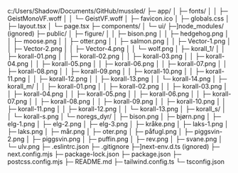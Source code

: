 c:/Users/Shadow/Documents/GitHub/mussled/
  ├─ app/
  │  ├─ fonts/
  │  │  ├─ GeistMonoVF.woff
  │  │  └─ GeistVF.woff
  │  ├─ favicon.ico
  │  ├─ globals.css
  │  ├─ layout.tsx
  │  └─ page.tsx
  ├─ components/
  │  └─ ui/
  ├─]node_modules/ (ignored)
  ├─ public/
  │  ├─ figure/
  │  │  ├─ bison.png
  │  │  ├─ hedgehog.png
  │  │  ├─ moose.png
  │  │  ├─ otter.png
  │  │  ├─ salmon.png
  │  │  ├─ Vector-1.png
  │  │  ├─ Vector-2.png
  │  │  ├─ Vector-4.png
  │  │  └─ wolf.png
  │  ├─ korall_1/
  │  │  ├─ korall-01.png
  │  │  ├─ korall-02.png
  │  │  ├─ korall-03.png
  │  │  ├─ korall-04.png
  │  │  ├─ korall-05.png
  │  │  ├─ korall-06.png
  │  │  ├─ korall-07.png
  │  │  ├─ korall-08.png
  │  │  ├─ korall-09.png
  │  │  ├─ korall-10.png
  │  │  ├─ korall-11.png
  │  │  ├─ korall-12.png
  │  │  ├─ korall-13.png
  │  │  └─ korall-14.png
  │  ├─ korall_m/
  │  │  ├─ korall-01.png
  │  │  ├─ korall-02.png
  │  │  ├─ korall-03.png
  │  │  ├─ korall-04.png
  │  │  ├─ korall-05.png
  │  │  ├─ korall-06.png
  │  │  ├─ korall-07.png
  │  │  ├─ korall-08.png
  │  │  ├─ korall-09.png
  │  │  ├─ korall-10.png
  │  │  ├─ korall-11.png
  │  │  ├─ korall-12.png
  │  │  └─ korall-13.png
  │  ├─ korall_s/
  │  │  └─ korall-s.png
  │  └─ noregs_dyr/
  │     ├─ bison.png
  │     ├─ bjørn.png
  │     ├─ elg-1.png
  │     ├─ elg-2.png
  │     ├─ elg-3.png
  │     ├─ kråke.png
  │     ├─ laks-1.png
  │     ├─ laks.png
  │     ├─ mår.png
  │     ├─ oter.png
  │     ├─ påfugl.png
  │     ├─ piggsvin-2.png
  │     ├─ piggsvin.png
  │     ├─ puffin.png
  │     ├─ rev.png
  │     ├─ svane.png
  │     └─ ulv.png
  ├─ .eslintrc.json
  ├─ .gitignore
  ├─]next-env.d.ts (ignored)
  ├─ next.config.mjs
  ├─ package-lock.json
  ├─ package.json
  ├─ postcss.config.mjs
  ├─ README.md
  ├─ tailwind.config.ts
  └─ tsconfig.json
